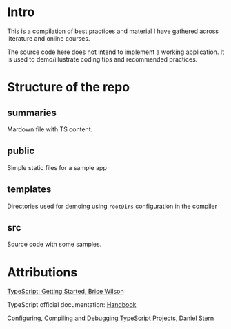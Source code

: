 # Intro

This is a compilation of best practices and material I have gathered across literature and online courses.

The source code here does not intend to implement a working application. It is used to demo/illustrate coding tips and recommended practices.

# Structure of the repo

## summaries

Mardown file with TS content.

## public

Simple static files for a sample app

## templates

Directories used for demoing using `rootDirs` configuration in the compiler

## src

Source code with some samples.

# Attributions

[TypeScript: Getting Started, Brice Wilson](https://app.pluralsight.com/courses/59ef547c-8bd8-473c-827d-9902af15ad46)

TypeScript official documentation:
[Handbook](https://www.typescriptlang.org/docs/handbook/intro.html)

[Configuring, Compiling and Debugging TypeScript Projects, Daniel Stern](https://app.pluralsight.com/library/courses/typescript-configuring-compiling-debugging-projects)
